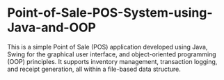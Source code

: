 # Point-of-Sale-POS-System-using-Java-and-OOP
This is a simple Point of Sale (POS) application developed using Java, Swing for the graphical user interface, and object-oriented programming (OOP) principles. It supports inventory management, transaction logging, and receipt generation, all within a file-based data structure.
